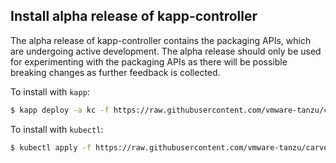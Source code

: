 ## Install alpha release of kapp-controller

The alpha release of kapp-controller contains the packaging APIs, which are undergoing active development. The alpha release should only 
be used for experimenting with the packaging APIs as there will be possible breaking changes as further feedback is collected.

To install with `kapp`:

```bash
$ kapp deploy -a kc -f https://raw.githubusercontent.com/vmware-tanzu/carvel-kapp-controller/dev-packaging/alpha-releases/v0.18.0-alpha.5.yml
```

To install with `kubectl`:

```bash
$ kubectl apply -f https://raw.githubusercontent.com/vmware-tanzu/carvel-kapp-controller/dev-packaging/alpha-releases/v0.18.0-alpha.5.yml
```
